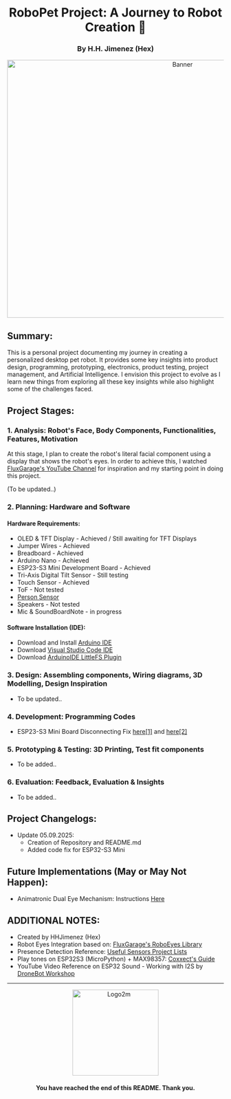 <h1 align="center">RoboPet Project: A Journey to Robot Creation 🤖</h1>
<h3 align="center">By H.H. Jimenez (Hex)</h3>
<p align="center"><img width="800" height="600" alt="Banner" src="https://github.com/user-attachments/assets/15df38b4-1127-4f8a-967e-80f290ad8bb8" /></p>

## Summary:
This is a personal project documenting my journey in creating a personalized desktop pet robot. It provides some key insights into product design, programming, prototyping, electronics, product testing, project management, and Artificial Intelligence. I envision this project to evolve as I learn new things from exploring all these key insights while also highlight some of the challenges faced. 

## Project Stages:
### 1. Analysis: Robot's Face, Body Components, Functionalities, Features, Motivation
At this stage, I plan to create the robot's literal facial component using a display that shows the robot's eyes. In order to achieve this, I watched [FluxGarage's YouTube Channel](https://www.youtube.com/@FluxGarage) for inspiration and my starting point in doing this project.

(To be updated..)

### 2. Planning: Hardware and Software
#### Hardware Requirements:
  - OLED & TFT Display - Achieved / Still awaiting for TFT Displays
  - Jumper Wires - Achieved
  - Breadboard - Achieved
  - Arduino Nano - Achieved
  - ESP23-S3 Mini Development Board - Achieved
  - Tri-Axis Digital Tilt Sensor - Still testing
  - Touch Sensor - Achieved
  - ToF - Not tested
  - [Person Sensor](https://www.hackster.io/useful-sensors/products/person-sensor?ref=project-ed9ea3)
  - Speakers - Not tested
  - Mic & SoundBoardNote - in progress

#### Software Installation (IDE):
  - Download and Install [Arduino IDE](https://support.arduino.cc/hc/en-us/articles/360019833020-Download-and-install-Arduino-IDE)
  - Download [Visual Studio Code IDE](https://code.visualstudio.com/download)
  - Download [ArduinoIDE LittleFS Plugin](https://github.com/earlephilhower/arduino-littlefs-upload/releases)

### 3. Design: Assembling components, Wiring diagrams, 3D Modelling, Design Inspiration
- To be updated..


### 4. Development: Programming Codes
- ESP23-S3 Mini Board Disconnecting Fix [here[1]](https://github.com/hexhart/RoboPet-Project/blob/main/Arduino-Codes/ESP32-S3Mini/disconnect-fix) and [here[2]](https://github.com/hexhart/RoboPet-Project/blob/main/Arduino-Codes/ESP32-S3Mini/disconnect-fix-lightsOff)

### 5. Prototyping & Testing: 3D Printing, Test fit components
- To be added..

### 6. Evaluation: Feedback, Evaluation & Insights
- To be added..

## Project Changelogs:
- Update 05.09.2025:
    - Creation of Repository and README.md
    - Added code fix for ESP32-S3 Mini
 
## Future Implementations (May or May Not Happen):
- Animatronic Dual Eye Mechanism: Instructions [Here](https://www.instructables.com/Simplified-3D-Printed-Animatronic-Dual-Eye-Mechani/)

## ADDITIONAL NOTES:
- Created by HHJimenez (Hex)
- Robot Eyes Integration based on: [FluxGarage's RoboEyes Library](https://github.com/FluxGarage/RoboEyes/)
- Presence Detection Reference: [Useful Sensors Project Lists](https://www.hackster.io/useful-sensors/projects)
- Play tones on ESP32S3 (MicroPython) + MAX98357: [Coxxect's Guide](https://coxxect.blogspot.com/2025/03/esp32s3-micropython-max98357-i2s-audio.html)
- YouTube Video Reference on ESP32 Sound - Working with I2S by [DroneBot Workshop](https://www.youtube.com/watch?v=m-MPBjScNRk)
__________________________________________
<p align="center"><img width="200" height="200" alt="Logo2m" src="https://github.com/user-attachments/assets/147e72b3-d07b-43d9-aa80-f49094e3b592" /></p>
<h4 align="center">You have reached the end of this README. Thank you.</h4>
